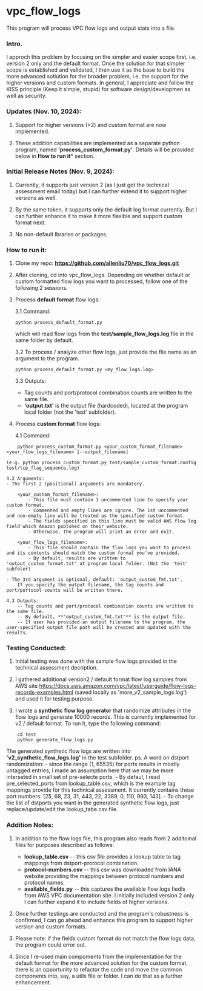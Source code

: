 # vpc_flow_logs
This program will process VPC flow logs and output stats into a file.

### Intro.
I approch this problem by focusing on the simpler and easier scope first, i.e. version 2 only and the default format. Once the solution for that simpler scope is established and validated, I then use it as the base to build the more advanced sotlution for the broader problem, i.e. the support for the higher versions and custom formats. In general, I appreciate and follow the KISS principle (Keep it simple, stupid) for software design/developmen as well as security.

### Updates (Nov. 10, 2024):
1. Support for higher versions (>2) and custom format are now implemented.

2. These addition capabilities are implemented as a separate python program, named **'process_custom_format.py'**. Details will be provided below in **How to run it*** section.

### Initial Release Notes (Nov. 9, 2024):
1. Currently, it supports just version 2 (as I just got the technical assessment email today) but I can further extend it to support higher versions 
as well. 

2. By the same token, it supports only the default log format currently. But I can further enhance it to make it more flexible and support custom format next.

3. No non-default lbraries or packages.

### How to run it:

1. Clone my repo: **https://github.com/allenliu70/vpc_flow_logs.git**

2. After cloning, cd into vpc_flow_logs. Depending on whether default or custom formatted flow logs you want to processed, follow one of the following 2 sessions.
    
3. Process **default format** flow logs:

    3.1 Command:
    ```console
    python process_default_format.py
    ```
    which will read flow logs from the **test/sample_flow_logs.log** file in the same folder by default.

    3.2 To process / analyze other flow logs, just provide the file name as an argument to the program.

    ```console
    python process_default_format.py <my_flow_logs.log>
    ```

    3.3 Outputs:
    - Tag counts and port/protocol combination counts are written to the same file.
    - **'output.txt'** is the output file (hardcoded), located at the program local folder (not the 'test' subfolder).


4. Process **custom format** flow logs:

    4.1 Command:
```console
    python process_custom_format.py <your_custom_format_filename> <your_flow_logs_filename> [--output_filename]
```
    (e.g. python process_custom_format.py test/sample_custom_format.config test/tcp_flag_sequence.log)

    4.2 Arguments:
    - The first 2 (positional) arguments are mandatory.
                
        <your_custom_format_filename>:
            - This file must contain 1 uncommented line to specify your custom format.
            - Commented and empty lines are ignore. The 1st uncommented and non-empty line will be treated as the specified custom format.
            - The fields specified in this line must be valid AWS flow log field which Amazon publshed on their website.
            - Otherwise, the program will print an error and exit.

        <your_flow_logs_filename>:
            - This file should contain the flow logs you want to process and its contents should match the custom format you've provided.
            - By default, results are written to 'output_custom_format.txt' at program local folder. (Not the 'test' subfoler)

    - The 3rd argument is optional, default: 'output_custom_fmt.txt'.
        If you specify the output filename, the tag counts and port/portocol counts will be written there.

    4.3 Outputs:
        -- Tag counts and port/protocol combination counts are written to the same file.
        -- By default, **'output_custom_fmt.txt'** is the output file.
        -- If user has provided an output filename to the program, the user-specified output file path will be created and updated with the results.

### Testing Conducted:

1. Initial testing was done with the sample flow logs provided in the technical assessment decription. 

2. I gathered additional version2 / default format flow log samples from AWS site https://docs.aws.amazon.com/vpc/latest/userguide/flow-logs-records-examples.html (saved locally as 'more_v2_sample_logs.log') and used it for testing purpose.

3. I wrote a **synthetic flow log generator** that randomize attributes in the flow logs and generate 10000 records.
   This is currently implemented for v2 / default format. To run it, type the following command:

```console
    cd test
    python generate_flow_logs.py
```

   The generated synthetic flow logs are written into **'v2_synthetic_flow_logs.log'** in the test subfolder.
   ps. A word on dstport randomization: 
         - since the range (1, 65535) for ports results in mostly untagged entries, I made an assumption here that we may be more interseted in small set of pre-selecte ports.
         - By defaul, I read pre_selected_ports from lookup_table.csv, which is the example tag mappings provide for this technical assessment. It currently contains these port numbers: [25, 68, 23, 31, 443, 22, 3389, 0, 110, 993, 143].
         - To change the list of dstports you want in the generated synthetic flow logs, just replace/update/edit the lookup_tabe.csv file.


### Addition Notes:
1. In addition to the flow logs file, this program also reads from 2 additoinal files for purposes described as follows:
      
    - **lookup_table.csv** -- this csv file provides a lookup table to tag mappings from dstport-protocol combination.
    - **protocol-numbers.csv** -- this csv was downloaded from IANA website providing the mappings between protocol numbers and protocol names.
    - **available_fields.py** -- this captures the available flow logs fiedls from AWS VPC documentation site. I initially included version 2 only. I can further expand it to include fields of higher versions.

2. Once further testings are conducted and the program's robustness is confirmed, I can go ahead and enhance this program to support higher version and custom formats.

3. Please note: if the fields custom format do not match the flow logs data, the program could error out.

4. Since I re-used main compoments from the implementation for the default format for the more advanced solution for the custom format, there is an opportunity to refactor the code and move the common components into, say, a utils file or folder. I can do that as a further enhancement.